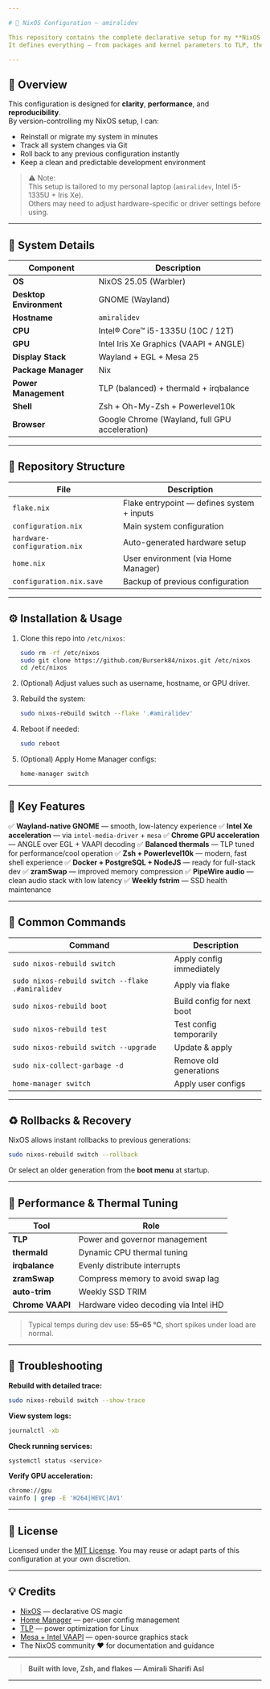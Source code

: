 ```yaml
---

# 🧊 NixOS Configuration — amiralidev

This repository contains the complete declarative setup for my **NixOS 25.05 (Warbler)** system running **GNOME on Wayland**.  
It defines everything — from packages and kernel parameters to TLP, thermals, and Chrome GPU acceleration — allowing me to rebuild my full dev environment from scratch with one command.

---
```


## 📘 Overview

This configuration is designed for **clarity**, **performance**, and **reproducibility**.  
By version-controlling my NixOS setup, I can:

* Reinstall or migrate my system in minutes
* Track all system changes via Git
* Roll back to any previous configuration instantly
* Keep a clean and predictable development environment

> ⚠️ Note:  
> This setup is tailored to my personal laptop (`amiralidev`, Intel i5-1335U + Iris Xe).  
> Others may need to adjust hardware-specific or driver settings before using.

---

## 🧱 System Details

| Component | Description |
| ---------- | ----------- |
| **OS** | NixOS 25.05 (Warbler) |
| **Desktop Environment** | GNOME (Wayland) |
| **Hostname** | `amiralidev` |
| **CPU** | Intel® Core™ i5-1335U (10C / 12T) |
| **GPU** | Intel Iris Xe Graphics (VAAPI + ANGLE) |
| **Display Stack** | Wayland + EGL + Mesa 25 |
| **Package Manager** | Nix |
| **Power Management** | TLP (balanced) + thermald + irqbalance |
| **Shell** | Zsh + Oh-My-Zsh + Powerlevel10k |
| **Browser** | Google Chrome (Wayland, full GPU acceleration) |

---

## 📂 Repository Structure

| File | Description |
| ---- | ------------ |
| `flake.nix` | Flake entrypoint — defines system + inputs |
| `configuration.nix` | Main system configuration |
| `hardware-configuration.nix` | Auto-generated hardware setup |
| `home.nix` | User environment (via Home Manager) |
| `configuration.nix.save` | Backup of previous configuration |

---

## ⚙️ Installation & Usage

1. Clone this repo into `/etc/nixos`:

   ```bash
   sudo rm -rf /etc/nixos
   sudo git clone https://github.com/Burserk84/nixos.git /etc/nixos
   cd /etc/nixos
   ```

2. (Optional) Adjust values such as username, hostname, or GPU driver.

3. Rebuild the system:

   ```bash
   sudo nixos-rebuild switch --flake '.#amiralidev'
   ```

4. Reboot if needed:

   ```bash
   sudo reboot
   ```

5. (Optional) Apply Home Manager configs:

   ```bash
   home-manager switch
   ```

---

## 🧩 Key Features

✅ **Wayland-native GNOME** — smooth, low-latency experience
✅ **Intel Xe acceleration** — via `intel-media-driver` + `mesa`
✅ **Chrome GPU acceleration** — ANGLE over EGL + VAAPI decoding
✅ **Balanced thermals** — TLP tuned for performance/cool operation
✅ **Zsh + Powerlevel10k** — modern, fast shell experience
✅ **Docker + PostgreSQL + NodeJS** — ready for full-stack dev
✅ **zramSwap** — improved memory compression
✅ **PipeWire audio** — clean audio stack with low latency
✅ **Weekly fstrim** — SSD health maintenance

---

## 🔧 Common Commands

| Command                                          | Description                |
| ------------------------------------------------ | -------------------------- |
| `sudo nixos-rebuild switch`                      | Apply config immediately   |
| `sudo nixos-rebuild switch --flake .#amiralidev` | Apply via flake            |
| `sudo nixos-rebuild boot`                        | Build config for next boot |
| `sudo nixos-rebuild test`                        | Test config temporarily    |
| `sudo nixos-rebuild switch --upgrade`            | Update & apply             |
| `sudo nix-collect-garbage -d`                    | Remove old generations     |
| `home-manager switch`                            | Apply user configs         |

---

## ♻️ Rollbacks & Recovery

NixOS allows instant rollbacks to previous generations:

```bash
sudo nixos-rebuild switch --rollback
```

Or select an older generation from the **boot menu** at startup.

---

## 🧊 Performance & Thermal Tuning

| Tool             | Role                                  |
| ---------------- | ------------------------------------- |
| **TLP**          | Power and governor management         |
| **thermald**     | Dynamic CPU thermal tuning            |
| **irqbalance**   | Evenly distribute interrupts          |
| **zramSwap**     | Compress memory to avoid swap lag     |
| **auto-trim**    | Weekly SSD TRIM                       |
| **Chrome VAAPI** | Hardware video decoding via Intel iHD |

> Typical temps during dev use: **55–65 °C**, short spikes under load are normal.

---

## 🩵 Troubleshooting

**Rebuild with detailed trace:**

```bash
sudo nixos-rebuild switch --show-trace
```

**View system logs:**

```bash
journalctl -xb
```

**Check running services:**

```bash
systemctl status <service>
```

**Verify GPU acceleration:**

```bash
chrome://gpu
vainfo | grep -E 'H264|HEVC|AV1'
```

---

## 📜 License

Licensed under the [MIT License](https://opensource.org/licenses/MIT).
You may reuse or adapt parts of this configuration at your own discretion.

---

## 💡 Credits

* [NixOS](https://nixos.org/) — declarative OS magic
* [Home Manager](https://github.com/nix-community/home-manager) — per-user config management
* [TLP](https://linrunner.de/tlp/) — power optimization for Linux
* [Mesa + Intel VAAPI](https://mesa3d.org/) — open-source graphics stack
* The NixOS community ❤️ for documentation and guidance

---
> **Built with love, Zsh, and flakes — Amirali Sharifi Asl**
---
